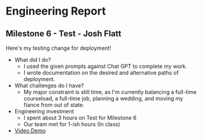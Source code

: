 # Engineering Report

## Milestone 6 - Test - Josh Flatt

Here's my testing change for deployment!

* What did I do?
  * I used the given prompts against Chat GPT to complete my work.
  * I wrote documentation on the desired and alternative paths of deployment.
* What challenges do I have?
  * My major constraint is still time, as I'm currently balancing a full-time courseload, a full-time job, planning a wedding, and moving my fiance from out of state.
* Engineering investment
  * I spent about 3 hours on Test for Milestone 6
  * Our team met for 1-ish hours (In class)
* [Video Demo](https://youtu.be/-------)
